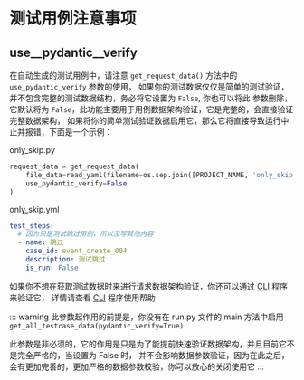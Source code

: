 # 测试用例注意事项

## use__pydantic__verify

在自动生成的测试用例中，请注意 `get_request_data()` 方法中的 `use_pydantic_verify` 参数的使用，
如果你的测试数据仅仅是简单的测试验证，并不包含完整的测试数据结构，务必将它设置为 `False`, 你也可以将此
参数删除，它默认将为 `False`，此功能主要用于用例数据架构验证，它是完整的，会直接验证完整数据架构，
如果将你的简单测试验证数据启用它，那么它将直接导致运行中止并报错，下面是一个示例：

only_skip.py

```python {3}
request_data = get_request_data(
    file_data=read_yaml(filename=os.sep.join([PROJECT_NAME, 'only_skip.yml'])),
    use_pydantic_verify=False
)
```

only_skip.yml

```yaml
test_steps:
  # 因为只是测试跳过用例，所以没写其他内容
  - name: 跳过
    case_id: event_create_004
    description: 测试跳过
    is_run: False
```

如果你不想在获取测试数据时来进行请求数据架构验证，你还可以通过 [CLI](/cli/) 程序来验证它，
详情请查看 [CLI](/cli/) 程序使用帮助

::: warning
此参数起作用的前提是，你没有在 run.py 文件的 main 方法中启用 `get_all_testcase_data(pydantic_verify=True)`

此参数是非必须的，它的作用是只是为了能提前快速验证数据架构，并且目前它不是完全严格的，当设置为 False 时，
并不会影响数据参数验证，因为在此之后，会有更加完善的，更加严格的数据参数校验，你可以放心的关闭使用它
:::
